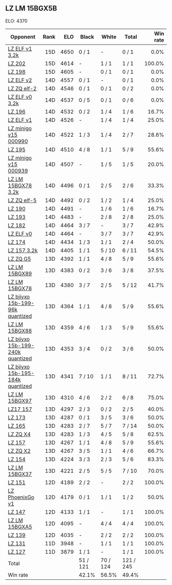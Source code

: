 ## LZ LM 15BGX5B ##

ELO: 4370

Opponent | Rank | ELO | Black | White | Total | Win rate
---------|-----:|----:|-------|-------|-------|-------:
[LZ ELF v1 3.2k](LZ%20ELF%20v1%203.2k.md) | 15D | 4650 | 0 / 1 | - | 0 / 1 | 0.0%
[LZ 202](LZ%20202.md) | 15D | 4614 | - | 1 / 1 | 1 / 1 | 100.0%
[LZ 198](LZ%20198.md) | 15D | 4605 | - | 0 / 1 | 0 / 1 | 0.0%
[LZ ELF v2](LZ%20ELF%20v2.md) | 14D | 4557 | 0 / 1 | - | 0 / 1 | 0.0%
[LZ ZQ elf-2](LZ%20ZQ%20elf-2.md) | 14D | 4546 | 0 / 1 | 0 / 1 | 0 / 2 | 0.0%
[LZ ELF v0 3.2k](LZ%20ELF%20v0%203.2k.md) | 14D | 4537 | 0 / 5 | 0 / 1 | 0 / 6 | 0.0%
[LZ 196](LZ%20196.md) | 14D | 4532 | 0 / 2 | 1 / 4 | 1 / 6 | 16.7%
[LZ ELF v1](LZ%20ELF%20v1.md) | 14D | 4526 | - | 1 / 4 | 1 / 4 | 25.0%
[LZ minigo v15 000990](LZ%20minigo%20v15%20000990.md) | 14D | 4522 | 1 / 3 | 1 / 4 | 2 / 7 | 28.6%
[LZ 195](LZ%20195.md) | 14D | 4510 | 4 / 8 | 1 / 1 | 5 / 9 | 55.6%
[LZ minigo v15 000939](LZ%20minigo%20v15%20000939.md) | 14D | 4507 | - | 1 / 5 | 1 / 5 | 20.0%
[LZ LM 15BGX78 3.2k](LZ%20LM%2015BGX78%203.2k.md) | 14D | 4496 | 0 / 1 | 2 / 5 | 2 / 6 | 33.3%
[LZ ZQ elf-5](LZ%20ZQ%20elf-5.md) | 14D | 4492 | 0 / 2 | 1 / 2 | 1 / 4 | 25.0%
[LZ 190](LZ%20190.md) | 14D | 4491 | - | 1 / 6 | 1 / 6 | 16.7%
[LZ 193](LZ%20193.md) | 14D | 4483 | - | 2 / 8 | 2 / 8 | 25.0%
[LZ 182](LZ%20182.md) | 14D | 4464 | 3 / 7 | - | 3 / 7 | 42.9%
[LZ ELF v0](LZ%20ELF%20v0.md) | 14D | 4464 | - | 3 / 7 | 3 / 7 | 42.9%
[LZ 174](LZ%20174.md) | 14D | 4434 | 1 / 3 | 1 / 1 | 2 / 4 | 50.0%
[LZ 157 3.2k](LZ%20157%203.2k.md) | 14D | 4405 | 1 / 1 | 5 / 10 | 6 / 11 | 54.5%
[LZ ZQ G5](LZ%20ZQ%20G5.md) | 13D | 4392 | 1 / 1 | 4 / 8 | 5 / 9 | 55.6%
[LZ LM 15BGX89](LZ%20LM%2015BGX89.md) | 13D | 4383 | 0 / 2 | 3 / 6 | 3 / 8 | 37.5%
[LZ LM 15BGX78](LZ%20LM%2015BGX78.md) | 13D | 4380 | 3 / 7 | 2 / 5 | 5 / 12 | 41.7%
[LZ bjiyxo 15b-199-96k quantized](LZ%20bjiyxo%2015b-199-96k%20quantized.md) | 13D | 4364 | 1 / 1 | 4 / 8 | 5 / 9 | 55.6%
[LZ LM 15BGX88](LZ%20LM%2015BGX88.md) | 13D | 4359 | 4 / 6 | 1 / 3 | 5 / 9 | 55.6%
[LZ bjiyxo 15b-199-240k quantized](LZ%20bjiyxo%2015b-199-240k%20quantized.md) | 13D | 4353 | 3 / 4 | 0 / 2 | 3 / 6 | 50.0%
[LZ bjiyxo 15b-195-184k quantized](LZ%20bjiyxo%2015b-195-184k%20quantized.md) | 13D | 4341 | 7 / 10 | 1 / 1 | 8 / 11 | 72.7%
[LZ LM 15BGX97](LZ%20LM%2015BGX97.md) | 13D | 4310 | 4 / 6 | 2 / 2 | 6 / 8 | 75.0%
[LZ17 157](LZ17%20157.md) | 13D | 4297 | 2 / 3 | 0 / 2 | 2 / 5 | 40.0%
[LZ 173](LZ%20173.md) | 13D | 4287 | 0 / 1 | 3 / 5 | 3 / 6 | 50.0%
[LZ 165](LZ%20165.md) | 13D | 4283 | 2 / 7 | 5 / 7 | 7 / 14 | 50.0%
[LZ ZQ X4](LZ%20ZQ%20X4.md) | 13D | 4283 | 1 / 3 | 4 / 5 | 5 / 8 | 62.5%
[LZ 157](LZ%20157.md) | 13D | 4267 | 1 / 1 | 4 / 8 | 5 / 9 | 55.6%
[LZ ZQ X2](LZ%20ZQ%20X2.md) | 13D | 4267 | 3 / 5 | 1 / 1 | 4 / 6 | 66.7%
[LZ 154](LZ%20154.md) | 13D | 4224 | 3 / 3 | 2 / 3 | 5 / 6 | 83.3%
[LZ LM 15BGX37](LZ%20LM%2015BGX37.md) | 13D | 4221 | 2 / 5 | 5 / 5 | 7 / 10 | 70.0%
[LZ 151](LZ%20151.md) | 12D | 4189 | 2 / 2 | - | 2 / 2 | 100.0%
[LZ PhoenixGo v1](LZ%20PhoenixGo%20v1.md) | 12D | 4179 | 0 / 1 | 1 / 1 | 1 / 2 | 50.0%
[LZ 147](LZ%20147.md) | 12D | 4133 | 1 / 1 | - | 1 / 1 | 100.0%
[LZ LM 15BGXA5](LZ%20LM%2015BGXA5.md) | 12D | 4095 | - | 4 / 4 | 4 / 4 | 100.0%
[LZ 139](LZ%20139.md) | 12D | 4035 | - | 2 / 2 | 2 / 2 | 100.0%
[LZ 131](LZ%20131.md) | 11D | 3948 | - | 1 / 1 | 1 / 1 | 100.0%
[LZ 127](LZ%20127.md) | 11D | 3879 | 1 / 1 | - | 1 / 1 | 100.0%
Total | | | 51 / 121 | 70 / 124 | 121 / 245 | 
Win rate| | | 42.1% | 56.5% | 49.4% | 
